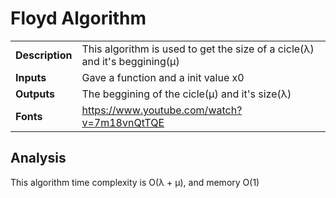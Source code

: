 # Floyd Algorithm

|   |   |
|---|---|
| **Description** | This algorithm is used to get the size of a cicle(λ) and it's beggining(µ) |
| **Inputs** | Gave a function and a init value x0 |
| **Outputs** | The beggining of the cicle(µ) and it's size(λ) |
| **Fonts** | https://www.youtube.com/watch?v=7m18vnQtTQE |

## Analysis
This algorithm time complexity is O(λ + µ), and memory O(1)